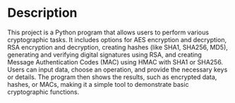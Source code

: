 # Description

This project is a Python program that allows users to perform various cryptographic tasks. It includes options for AES encryption and decryption, RSA encryption and decryption, creating hashes (like SHA1, SHA256, MD5), generating and verifying digital signatures using RSA, and creating Message Authentication Codes (MAC) using HMAC with SHA1 or SHA256. Users can input data, choose an operation, and provide the necessary keys or details. The program then shows the results, such as encrypted data, hashes, or MACs, making it a simple tool to demonstrate basic cryptographic functions.
